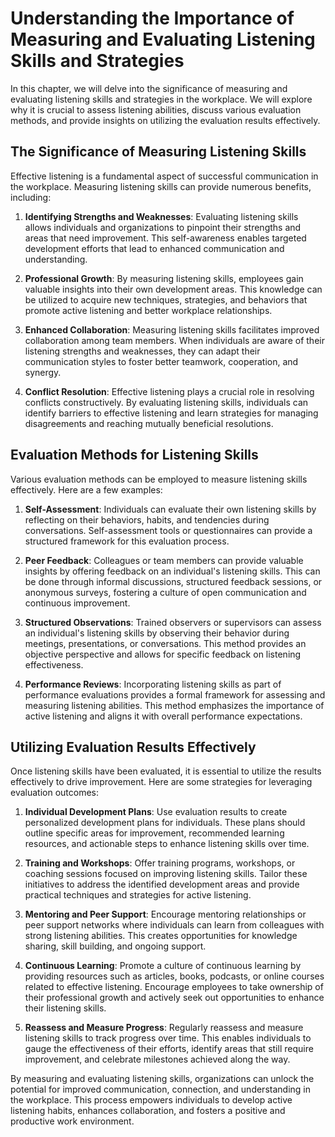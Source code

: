 # Understanding the Importance of Measuring and Evaluating Listening Skills and Strategies

In this chapter, we will delve into the significance of measuring and evaluating listening skills and strategies in the workplace. We will explore why it is crucial to assess listening abilities, discuss various evaluation methods, and provide insights on utilizing the evaluation results effectively.

## The Significance of Measuring Listening Skills

Effective listening is a fundamental aspect of successful communication in the workplace. Measuring listening skills can provide numerous benefits, including:

1. **Identifying Strengths and Weaknesses**: Evaluating listening skills allows individuals and organizations to pinpoint their strengths and areas that need improvement. This self-awareness enables targeted development efforts that lead to enhanced communication and understanding.
    
2. **Professional Growth**: By measuring listening skills, employees gain valuable insights into their own development areas. This knowledge can be utilized to acquire new techniques, strategies, and behaviors that promote active listening and better workplace relationships.
    
3. **Enhanced Collaboration**: Measuring listening skills facilitates improved collaboration among team members. When individuals are aware of their listening strengths and weaknesses, they can adapt their communication styles to foster better teamwork, cooperation, and synergy.
    
4. **Conflict Resolution**: Effective listening plays a crucial role in resolving conflicts constructively. By evaluating listening skills, individuals can identify barriers to effective listening and learn strategies for managing disagreements and reaching mutually beneficial resolutions.
    

## Evaluation Methods for Listening Skills

Various evaluation methods can be employed to measure listening skills effectively. Here are a few examples:

1. **Self-Assessment**: Individuals can evaluate their own listening skills by reflecting on their behaviors, habits, and tendencies during conversations. Self-assessment tools or questionnaires can provide a structured framework for this evaluation process.
    
2. **Peer Feedback**: Colleagues or team members can provide valuable insights by offering feedback on an individual's listening skills. This can be done through informal discussions, structured feedback sessions, or anonymous surveys, fostering a culture of open communication and continuous improvement.
    
3. **Structured Observations**: Trained observers or supervisors can assess an individual's listening skills by observing their behavior during meetings, presentations, or conversations. This method provides an objective perspective and allows for specific feedback on listening effectiveness.
    
4. **Performance Reviews**: Incorporating listening skills as part of performance evaluations provides a formal framework for assessing and measuring listening abilities. This method emphasizes the importance of active listening and aligns it with overall performance expectations.
    

## Utilizing Evaluation Results Effectively

Once listening skills have been evaluated, it is essential to utilize the results effectively to drive improvement. Here are some strategies for leveraging evaluation outcomes:

1. **Individual Development Plans**: Use evaluation results to create personalized development plans for individuals. These plans should outline specific areas for improvement, recommended learning resources, and actionable steps to enhance listening skills over time.
    
2. **Training and Workshops**: Offer training programs, workshops, or coaching sessions focused on improving listening skills. Tailor these initiatives to address the identified development areas and provide practical techniques and strategies for active listening.
    
3. **Mentoring and Peer Support**: Encourage mentoring relationships or peer support networks where individuals can learn from colleagues with strong listening abilities. This creates opportunities for knowledge sharing, skill building, and ongoing support.
    
4. **Continuous Learning**: Promote a culture of continuous learning by providing resources such as articles, books, podcasts, or online courses related to effective listening. Encourage employees to take ownership of their professional growth and actively seek out opportunities to enhance their listening skills.
    
5. **Reassess and Measure Progress**: Regularly reassess and measure listening skills to track progress over time. This enables individuals to gauge the effectiveness of their efforts, identify areas that still require improvement, and celebrate milestones achieved along the way.
    

By measuring and evaluating listening skills, organizations can unlock the potential for improved communication, connection, and understanding in the workplace. This process empowers individuals to develop active listening habits, enhances collaboration, and fosters a positive and productive work environment.
